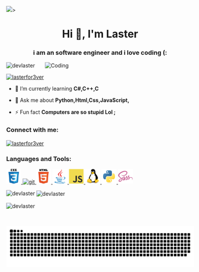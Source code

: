 <img src="https://user-images.githubusercontent.com/36126914/154766367-2c3d9c80-3cdc-4790-b15c-7eba5eee9fd2.gif"  height="200px"  ></img>>

<h1 align="center">Hi 👋, I'm Laster</h1>


<h3 align="center">i am an software engineer and i love coding (:</h3>
<img align="right" alt="Coding" width="400" src="https://user-images.githubusercontent.com/74038190/238353480-219bcc70-f5dc-466b-9a60-29653d8e8433.gif">


<p align="left"> <img src="https://komarev.com/ghpvc/?username=devlaster&label=Profile%20views&color=0e75b6&style=flat" alt="devlaster" /> </p>



<p align="left"> <a href="https://twitter.com/lasterfor3ver" target="blank"><img src="https://img.shields.io/twitter/follow/lasterfor3ver?logo=twitter&style=for-the-badge" alt="lasterfor3ver" /></a> </p>

- 🌱 I’m currently learning **C#,C++,C**

- 💬 Ask me about **Python,Html,Css,JavaScript,**

- ⚡ Fun fact **Computers are so stupid Lol ;**

<h3 align="left">Connect with me:</h3>
<p align="left">
<a href="https://twitter.com/lasterfor3ver" target="blank"><img align="center" src="https://raw.githubusercontent.com/rahuldkjain/github-profile-readme-generator/master/src/images/icons/Social/twitter.svg" alt="lasterfor3ver" height="30" width="40" /></a>
</p>

<h3 align="left">Languages and Tools:</h3>
<p align="left"> <a href="https://www.w3schools.com/css/" target="_blank" rel="noreferrer"> <img src="https://raw.githubusercontent.com/devicons/devicon/master/icons/css3/css3-original-wordmark.svg" alt="css3" width="40" height="40"/> </a> <a href="https://git-scm.com/" target="_blank" rel="noreferrer"> <img src="https://www.vectorlogo.zone/logos/git-scm/git-scm-icon.svg" alt="git" width="40" height="40"/> </a> <a href="https://www.w3.org/html/" target="_blank" rel="noreferrer"> <img src="https://raw.githubusercontent.com/devicons/devicon/master/icons/html5/html5-original-wordmark.svg" alt="html5" width="40" height="40"/> </a> <a href="https://www.java.com" target="_blank" rel="noreferrer"> <img src="https://raw.githubusercontent.com/devicons/devicon/master/icons/java/java-original.svg" alt="java" width="40" height="40"/> </a> <a href="https://developer.mozilla.org/en-US/docs/Web/JavaScript" target="_blank" rel="noreferrer"> <img src="https://raw.githubusercontent.com/devicons/devicon/master/icons/javascript/javascript-original.svg" alt="javascript" width="40" height="40"/> </a> <a href="https://www.linux.org/" target="_blank" rel="noreferrer"> <img src="https://raw.githubusercontent.com/devicons/devicon/master/icons/linux/linux-original.svg" alt="linux" width="40" height="40"/> </a> <a href="https://www.python.org" target="_blank" rel="noreferrer"> <img src="https://raw.githubusercontent.com/devicons/devicon/master/icons/python/python-original.svg" alt="python" width="40" height="40"/> </a> <a href="https://sass-lang.com" target="_blank" rel="noreferrer"> <img src="https://raw.githubusercontent.com/devicons/devicon/master/icons/sass/sass-original.svg" alt="sass" width="40" height="40"/> </a> </p>



<p><img align="left" src="https://github-readme-stats.vercel.app/api/top-langs?username=devlaster&show_icons=true&locale=en&layout=compact" alt="devlaster" /></p>

<p>&nbsp;<img align="center" src="https://github-readme-stats.vercel.app/api?username=devlaster&show_icons=true&locale=en" alt="devlaster" /></p>

<p><img align="center" src="https://github-readme-streak-stats.herokuapp.com/?user=devlaster&" alt="devlaster" /></p>

<br>

<img src="https://raw.githubusercontent.com/platane/snk/output/github-contribution-grid-snake.svg"><img>
